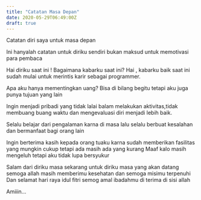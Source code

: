 ```yaml
---
title: "Catatan Masa Depan"
date: 2020-05-29T06:49:00Z
draft: true
---
```


Catatan diri saya untuk masa depan

Ini hanyalah catatan untuk diriku sendiri bukan maksud untuk memotivasi para pembaca

Hai diriku saat ini ! Bagaimana kabarku saat ini? 
Hai , kabarku baik saat ini sudah mulai untuk merintis karir sebagai programmer.

Apa aku hanya mementingkan uang?
Bisa di bilang begitu tetapi aku juga punya tujuan yang lain

Ingin menjadi pribadi yang tidak lalai balam melakukan aktivitas,tidak  membuang buang waktu dan mengevaluasi diri menjadi lebih baik.

Selalu belajar dari pengalaman karna di masa lalu selalu berbuat kesalahan dan bermanfaat bagi orang lain

Ingin berterima kasih kepada orang tuaku karna sudah memberikan fasilitas yang mungkin cukup tetapi ada masih ada yang kurang
Maaf kalo masih mengeluh tetapi aku tidak lupa bersyukur

Salam dari diriku masa sekarang untuk diriku masa yang akan datang semoga allah masih memberimu kesehatan dan semoga misimu terpenuhi
Dan selamat hari raya idul fitri semog amal ibadahmu di terima di sisi allah

Amiiin...
